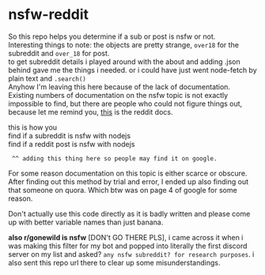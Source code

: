 # nsfw-reddit
So this repo helps you determine if a sub or post is nsfw or not.        
Interesting things to note: the objects are pretty strange, `over18` for the subreddit and `over_18` for post.        
to get subreddit details i played around with the about and adding .json behind gave me the things i needed. or i could have just went node-fetch by plain text and `.search()`     
Anyhow I'm leaving this here because of the lack of documentation. Existing numbers of documentation on the nsfw topic is not exactly impossible to find, but there are people who could not figure things out, because let me remind you, [this](https://www.reddit.com/dev/api) is the reddit docs.

this is how you               
find if a subreddit is nsfw with nodejs         
find if a reddit post is nsfw with nodejs     

` ^^ adding this thing here so people may find it on google.`      



For some reason documentation on this topic is either scarce or obscure. After finding out this method by trial and error, I ended up also finding out that someone on quora. Which btw was on page 4 of google for some reason.          

Don't actually use this code directly as it is badly written and please come up with better variable names than just banana.



**also r/gonewild is nsfw** [DON't GO THERE PLS], i came across it when i was making this filter for my bot and popped into literally the first discord server on my list and asked? `any nsfw subreddit? for research purposes`. i also sent this repo url there to clear up some misunderstandings.

